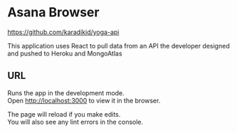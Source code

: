 # Asana Browser
https://github.com/karadikid/yoga-api

This application uses React to pull data from an API the developer designed and pushed to Heroku and MongoAtlas

## URL

Runs the app in the development mode.<br />
Open [http://localhost:3000](http://localhost:3000) to view it in the browser.

The page will reload if you make edits.<br />
You will also see any lint errors in the console.
